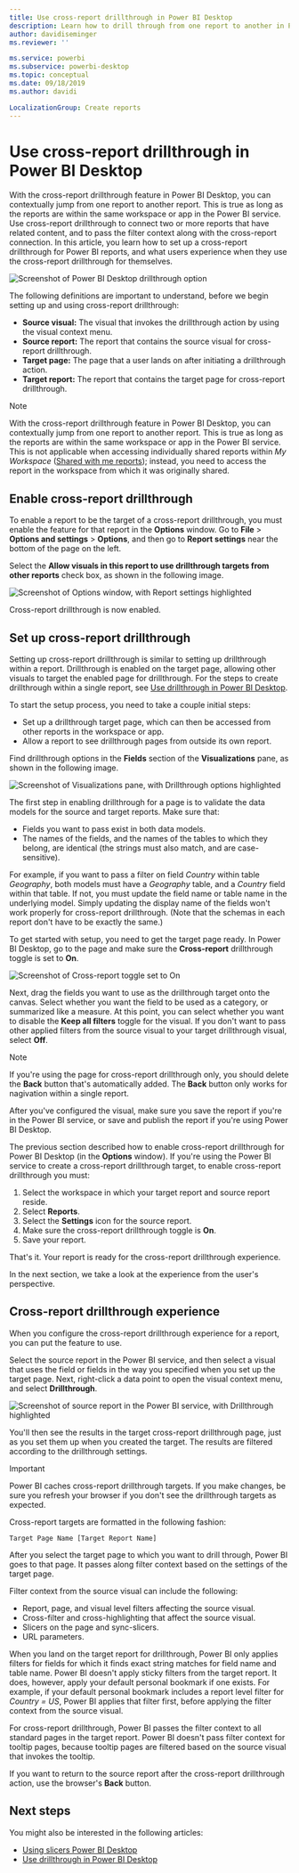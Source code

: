 ```yaml
---
title: Use cross-report drillthrough in Power BI Desktop
description: Learn how to drill through from one report to another in Power BI Desktop
author: davidiseminger
ms.reviewer: ''

ms.service: powerbi
ms.subservice: powerbi-desktop
ms.topic: conceptual
ms.date: 09/18/2019
ms.author: davidi

LocalizationGroup: Create reports
---
```

# Use cross-report drillthrough in Power BI Desktop

With the cross-report drillthrough feature in Power BI Desktop, you can contextually jump from one report to another report. This is true as long as the reports are within the same workspace or app in the Power BI service. Use cross-report drillthrough to connect two or more reports that have related content, and to pass the filter context along with the cross-report connection. In this article, you learn how to set up a cross-report drillthrough for Power BI reports, and what users experience when they use the cross-report drillthrough for themselves.

![Screenshot of Power BI Desktop drillthrough option](media/desktop-cross-report-drill-through/cross-report-drill-through-01.png)

The following definitions are important to understand, before we begin setting up and using cross-report drillthrough:

* **Source visual:** The visual that invokes the drillthrough action by using the visual context menu.
* **Source report:** The report that contains the source visual for cross-report drillthrough.
* **Target page:** The page that a user lands on after initiating a drillthrough action.
* **Target report:** The report that contains the target page for cross-report drillthrough.


> [!NOTE]
> With the cross-report drillthrough feature in Power BI Desktop, you can contextually jump from one report to another report. This is true as long as the reports are within the same workspace or app in the Power BI service. This is not applicable when accessing individually shared reports within *My Workspace* ([Shared with me reports](service-share-dashboards.md#share-a-dashboard-or-report)); instead, you need to access the report in the workspace from which it was originally shared.


## Enable cross-report drillthrough

To enable a report to be the target of a cross-report drillthrough, you must enable the feature for that report in the **Options** window. Go to **File** > **Options and settings** > **Options**, and then go to **Report settings** near the bottom of the page on the left.

Select the **Allow visuals in this report to use drillthrough targets from other reports** check box, as shown in the following image.

![Screenshot of Options window, with Report settings highlighted](media/desktop-cross-report-drill-through/cross-report-drill-through-02.png)

Cross-report drillthrough is now enabled.

## Set up cross-report drillthrough

Setting up cross-report drillthrough is similar to setting up drillthrough within a report. Drillthrough is enabled on the target page, allowing other visuals to target the enabled page for drillthrough. For the steps to create drillthrough within a single report, see [Use drillthrough in Power BI Desktop](desktop-drillthrough.md).

To start the setup process, you need to take a couple initial steps:

* Set up a drillthrough target page, which can then be accessed from other reports in the workspace or app.
* Allow a report to see drillthrough pages from outside its own report.

Find drillthrough options in the **Fields** section of the **Visualizations** pane, as shown in the following image.

![Screenshot of Visualizations pane, with Drillthrough options highlighted](media/desktop-cross-report-drill-through/cross-report-drill-through-03.png)

The first step in enabling drillthrough for a page is to validate the data models for the source and target reports. Make sure that: 

* Fields you want to pass exist in both data models.
* The names of the fields, and the names of the tables to which they belong, are identical (the strings must also match, and are case-sensitive).

For example, if you want to pass a filter on field *Country* within table *Geography*, both models must have a *Geography* table, and a *Country* field within that table. If not, you must update the field name or table name in the underlying model. Simply updating the display name of the fields won't work properly for cross-report drillthrough. (Note that the schemas in each report don't have to be exactly the same.)

To get started with setup, you need to get the target page ready. In Power BI Desktop, go to the page and make sure the **Cross-report** drillthrough toggle is set to **On**. 

![Screenshot of Cross-report toggle set to On](media/desktop-cross-report-drill-through/cross-report-drill-through-03.png)

Next, drag the fields you want to use as the drillthrough target onto the canvas. Select whether you want the field to be used as a category, or summarized like a measure. At this point, you can select whether you want to disable the **Keep all filters** toggle for the visual. If you don't want to pass other applied filters from the source visual to your target drillthrough visual, select **Off**.

> [!NOTE]
> If you're using the page for cross-report drillthrough only, you should delete the **Back** button that's automatically added. The **Back** button only works for nagivation within a single report. 

After you've configured the visual, make sure you save the report if you're in the Power BI service, or save and publish the report if you're using Power BI Desktop.

The previous section described how to enable cross-report drillthrough for Power BI Desktop (in the **Options** window). If you're using the Power BI service to create a cross-report drillthrough target, to enable cross-report drillthrough you must: 

1. Select the workspace in which your target report and source report reside.
2. Select **Reports**.
3. Select the **Settings** icon for the source report.
4. Make sure the cross-report drillthrough toggle is **On**.
5. Save your report.

That's it. Your report is ready for the cross-report drillthrough experience. 

In the next section, we take a look at the experience from the user's perspective.

## Cross-report drillthrough experience

When you configure the cross-report drillthrough experience for a report, you can put the feature to use.

Select the source report in the Power BI service, and then select a visual that uses the field or fields in the way you specified when you set up the target page. Next, right-click a data point to open the visual context menu, and select **Drillthrough**.

![Screenshot of source report in the Power BI service, with Drillthrough highlighted](media/desktop-cross-report-drill-through/cross-report-drill-through-01.png)

You'll then see the results in the target cross-report drillthrough page, just as you set them up when you created the target. The results are filtered according to the drillthrough settings.

> [!IMPORTANT]
> Power BI caches cross-report drillthrough targets. If you make changes, be sure you refresh your browser if you don't see the drillthrough targets as expected. 

Cross-report targets are formatted in the following fashion: 

`Target Page Name [Target Report Name]`

After you select the target page to which you want to drill through, Power BI goes to that page. It passes along filter context based on the settings of the target page. 

Filter context from the source visual can include the following: 

* Report, page, and visual level filters affecting the source visual. 
* Cross-filter and cross-highlighting that affect the source visual. 
* Slicers on the page and sync-slicers.
* URL parameters.

When you land on the target report for drillthrough, Power BI only applies filters for fields for which it finds exact string matches for field name and table name. Power BI doesn't apply sticky filters from the target report. It does, however, apply your default personal bookmark if one exists. For example, if your default personal bookmark includes a report level filter for *Country = US*, Power BI applies that filter first, before applying the filter context from the source visual. 

For cross-report drillthrough, Power BI passes the filter context to all standard pages in the target report. Power BI doesn't pass filter context for tooltip pages, because tooltip pages are filtered based on the source visual that invokes the tooltip.

If you want to return to the source report after the cross-report drillthrough action, use the browser's **Back** button. 

## Next steps

You might also be interested in the following articles:

* [Using slicers Power BI Desktop](visuals/power-bi-visualization-slicers.md)
* [Use drillthrough in Power BI Desktop](desktop-drillthrough.md)

